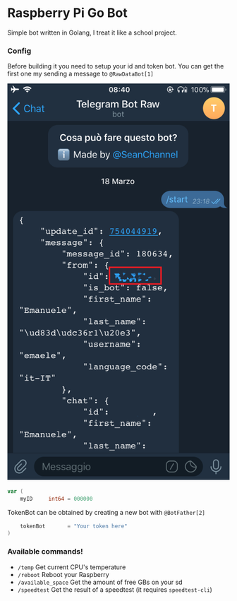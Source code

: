 <h1>Raspberry Pi Go Bot</h1>

<p>Simple bot written in Golang, I treat it like a school project.<p>

<h3>Config</h3>

Before building it you need to setup your id and token bot. You can get the first one my sending a message to ```@RawDataBot[1]```

![alt text](img/raw.png)

```go
var (
	myID     int64 = 000000           
```
TokenBot can be obtained by creating a new bot with ```@BotFather[2]``` 

```go
	tokenBot       = "Your token here" 
)
```

<h3>Available commands!</h3>

- ```/temp``` Get current CPU's temperature
- ```/reboot``` Reboot your Raspberry
- ```/available_space``` Get the amount of free GBs on your sd
- ```/speedtest``` Get the result of a speedtest (it requires ```speedtest-cli```)

[1]: https://t.me/@RawDataBot
[2]: https://t.me/@BotFather
